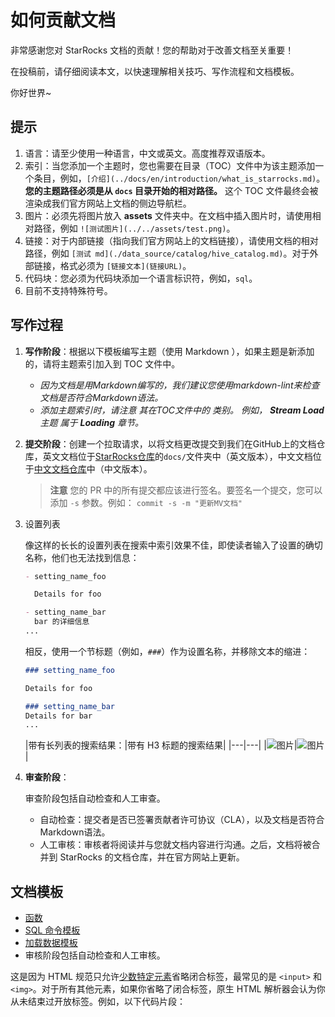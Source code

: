
# 如何贡献文档

非常感谢您对 StarRocks 文档的贡献！您的帮助对于改善文档至关重要！

在投稿前，请仔细阅读本文，以快速理解相关技巧、写作流程和文档模板。

你好世界~

## 提示

1. 语言：请至少使用一种语言，中文或英文。高度推荐双语版本。
2. 索引：当您添加一个主题时，您也需要在目录（TOC）文件中为该主题添加一个条目，例如，`[介绍](../docs/en/introduction/what_is_starrocks.md)`。**您的主题路径必须是从 `docs` 目录开始的相对路径。** 这个 TOC 文件最终会被渲染成我们官方网站上文档的侧边导航栏。
3. 图片：必须先将图片放入 **assets** 文件夹中。在文档中插入图片时，请使用相对路径，例如 `![测试图片](../../assets/test.png)`。
4. 链接：对于内部链接（指向我们官方网站上的文档链接），请使用文档的相对路径，例如 `[测试 md](./data_source/catalog/hive_catalog.md)`。对于外部链接，格式必须为 `[链接文本](链接URL)`。
5. 代码块：您必须为代码块添加一个语言标识符，例如，`sql`。
6. 目前不支持特殊符号。

## 写作过程

1. **写作阶段**：根据以下模板编写主题（使用 Markdown ），如果主题是新添加的，请将主题索引加入到 TOC 文件中。

   - *因为文档是用Markdown编写的，我们建议您使用markdown-lint来检查文档是否符合Markdown语法。*
   - *添加主题索引时，请注意* *其在TOC文件中的* *类别。* *例如，* ***Stream Load*** *主题* *属于* ***Loading*** *章节。*

2. **提交阶段**：创建一个拉取请求，以将文档更改提交到我们在GitHub上的文档仓库，英文文档位于[StarRocks仓库](https://github.com/StarRocks/starrocks)的`docs/`文件夹中（英文版本），中文文档位于[中文文档仓库](https://github.com/StarRocks/docs.zh-cn)中（中文版本）。

      > **注意**
      > 您的 PR 中的所有提交都应该进行签名。要签名一个提交，您可以添加 `-s` 参数。例如：
      > `commit -s -m "更新MV文档"`

3. 设置列表

   像这样的长长的设置列表在搜索中索引效果不佳，即使读者输入了设置的确切名称，他们也无法找到信息：

   ```markdown
   - setting_name_foo
   
     Details for foo
   
   - setting_name_bar
     bar 的详细信息
   ...
   ```

   相反，使用一个节标题（例如，`###`）作为设置名称，并移除文本的缩进：

   ```markdown
   ### setting_name_foo
   
   Details for foo
   
   ### setting_name_bar
   Details for bar
   ...
   ```

   |带有长列表的搜索结果：|带有 H3 标题的搜索结果|
|---|---|
   |![图片](https://github.com/StarRocks/starrocks/assets/25182304/681580e6-820a-4a5a-8d68-65852687a0df)|![图片](https://github.com/StarRocks/starrocks/assets/25182304/8623e005-d6e1-4b73-9270-8bc86a2aa680)|

4. **审查阶段**：

   审查阶段包括自动检查和人工审查。

   -  自动检查：提交者是否已签署贡献者许可协议（CLA），以及文档是否符合Markdown语法。
   -  人工审核：审核者将阅读并与您就文档内容进行沟通。之后，文档将被合并到 StarRocks 的文档仓库，并在官方网站上更新。

## 文档模板

- [函数](https://github.com/StarRocks/docs/blob/main/sql-reference/sql-functions/How_to_Write_Functions_Documentation.md)
- [SQL 命令模板](https://github.com/StarRocks/docs/blob/main/sql-reference/sql-statements/SQL_command_template.md)
- [加载数据模板](https://github.com/StarRocks/starrocks/blob/main/docs/loading/Loading_data_template.md)
- 审核阶段包括自动检查和人工审核。

这是因为 HTML 规范只允许[少数特定元素](https://html.spec.whatwg.org/multipage/syntax.html#void-elements)省略闭合标签，最常见的是 `<input>` 和 `<img>`。对于所有其他元素，如果你省略了闭合标签，原生 HTML 解析器会认为你从未结束过开放标签。例如，以下代码片段：
